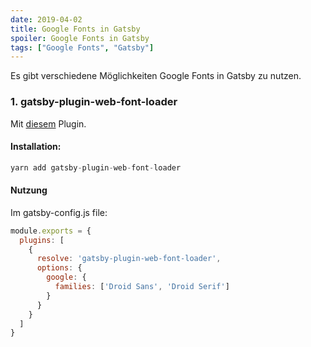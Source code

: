 ```yaml
---
date: 2019-04-02
title: Google Fonts in Gatsby
spoiler: Google Fonts in Gatsby
tags: ["Google Fonts", "Gatsby"]
---
```

Es gibt verschiedene Möglichkeiten Google Fonts in Gatsby zu nutzen.

### 1. gatsby-plugin-web-font-loader

Mit [diesem](https://www.gatsbyjs.org/packages/gatsby-plugin-web-font-loader/) Plugin. 

#### Installation:

```javascript
yarn add gatsby-plugin-web-font-loader
```

#### Nutzung

Im gatsby-config.js file:

```javascript
module.exports = {
  plugins: [
    {
      resolve: 'gatsby-plugin-web-font-loader',
      options: {
        google: {
          families: ['Droid Sans', 'Droid Serif']
        }
      }
    }
  ]
}
```
